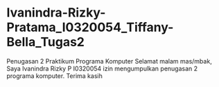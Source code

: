 # Ivanindra-Rizky-Pratama_I0320054_Tiffany-Bella_Tugas2
Penugasan 2 Praktikum Programa Komputer
Selamat malam mas/mbak, Saya Ivanindra Rizky P I0320054 izin mengumpulkan penugasan 2 programa komputer. Terima kasih
